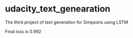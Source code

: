 # udacity_text_genearation
The third project of text generation for Simpsons using LSTM

Final loss is 0.992
